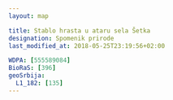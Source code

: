 ```yaml
---
layout: map

title: Stablo hrasta u ataru sela Šetka
designation: Spomenik prirode
last_modified_at: 2018-05-25T23:19:56+02:00

WDPA: [555589084]
BioRaS: [396]
geoSrbija:
  L1_182: [135]
---
```

